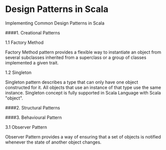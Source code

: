 Design Patterns in Scala
========================


Implementing Common Design Patterns in Scala


####1. Creational Patterns


1.1 Factory Method

Factory Method pattern provides a flexible way to instantiate an object from several subclasses inherited from a superclass or a group of classes implemented a given trait. 


1.2 Singleton

Singleton pattern describes a type that can only have one object constructed for it. All objects that use an instance of that type use the same instance. Singleton concept is fully supported in Scala Language with Scala "object". 


####2. Structural Patterns




####3. Behavioural Pattern 


3.1 Observer Pattern

Observer Pattern provides a way of ensuring that a set of objects is notified whenever the state of another object changes.




